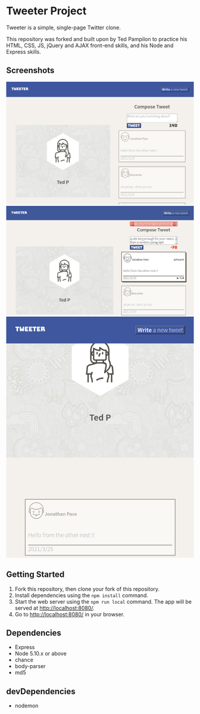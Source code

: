# Tweeter Project

Tweeter is a simple, single-page Twitter clone.

This repository was forked and built upon by Ted Pampilon to practice his HTML, CSS, JS, jQuery and AJAX front-end skills, and his Node and Express skills.

## Screenshots

!['tweeter-desktop.png'](https://github.com/tpampilon/tweeter/blob/master/public/images/tweeter-desktop.png?raw=true)
!['error.png'](https://github.com/tpampilon/tweeter/blob/master/public/images/error.png?raw=true)
!['tweeter-mobile.png'](https://github.com/tpampilon/tweeter/blob/master/public/images/tweeter-mobile.png?raw=true)

## Getting Started

1. Fork this repository, then clone your fork of this repository.
2. Install dependencies using the `npm install` command.
3. Start the web server using the `npm run local` command. The app will be served at <http://localhost:8080/>.
4. Go to <http://localhost:8080/> in your browser.

## Dependencies

- Express
- Node 5.10.x or above
- chance
- body-parser
- md5

## devDependencies

- nodemon

